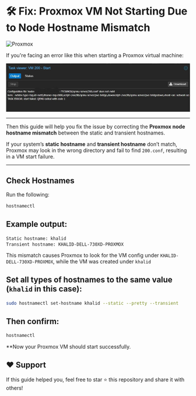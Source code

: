 # 🛠️ Fix: Proxmox VM Not Starting Due to Node Hostname Mismatch
  
![Proxmox](https://img.shields.io/badge/Proxmox-E57000?style=for-the-badge&logo=proxmox&logoColor=white)

If you're facing an error like this when starting a Proxmox virtual machine:

![img alt](https://github.com/khalidit23/fix-proxmox-vm-start-error/blob/2634491979e5eb5d8d9cc931036c7a3963a323bd/p-error.jpeg)

---  
Then this guide will help you fix the issue by correcting the **Proxmox node hostname mismatch** between the static and transient hostnames.

If your system’s **static hostname** and **transient hostname** don’t match, Proxmox may look in the wrong directory and fail to find `200.conf`, resulting in a VM start failure.

---

## Check Hostnames

Run the following:

```bash
hostnamectl
```
 
## Example output:

```
Static hostname: khalid
Transient hostname: KHALID-DELL-730XD-PROXMOX
```
This mismatch causes Proxmox to look for the VM config under `KHALID-DELL-730XD-PROXMOX`, while the VM was created under `khalid`

## Set all types of hostnames to the same value (`khalid` in this case):

```bash
sudo hostnamectl set-hostname khalid --static --pretty --transient
```
## Then confirm:
```bash
hostnamectl
```
**Now your Proxmox VM should start successfully.

## ❤️ Support
If this guide helped you, feel free to star ⭐ this repository and share it with others!

